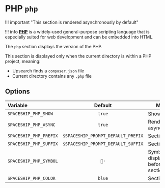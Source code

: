 # PHP `php`

!!! important "This section is rendered asynchronously by default"

!!! info
    [**PHP**](https://www.php.net) is a widely-used general-purpose scripting language that is especially suited for web development and can be embedded into HTML.

The `php` section displays the version of the PHP.

This section is displayed only when the current directory is within a PHP project, meaning:

* Upsearch finds a `composer.json` file
* Current directory contains any `.php` file

## Options

| Variable               |              Default               | Meaning                             |
|:---------------------- |:----------------------------------:| ----------------------------------- |
| `SPACESHIP_PHP_SHOW`   |               `true`               | Show section                        |
| `SPACESHIP_PHP_ASYNC`  |               `true`               | Render section asynchronously       |
| `SPACESHIP_PHP_PREFIX` | `$SPACESHIP_PROMPT_DEFAULT_PREFIX` | Section's prefix                    |
| `SPACESHIP_PHP_SUFFIX` | `$SPACESHIP_PROMPT_DEFAULT_SUFFIX` | Section's suffix                    |
| `SPACESHIP_PHP_SYMBOL` |                `🐘·`                | Symbol displayed before the section |
| `SPACESHIP_PHP_COLOR`  |               `blue`               | Section's color                     |
